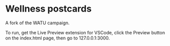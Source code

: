 # Wellness postcards
A fork of the WATU campaign.

To run, get the Live Preview extension for VSCode, click the Preview button on the index.html page, then go to 127.0.0.1:3000.
